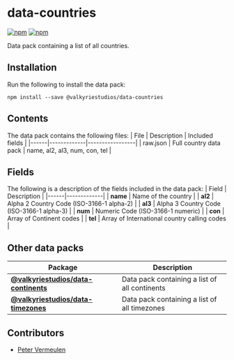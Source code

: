 # data-countries

[![npm](https://img.shields.io/npm/v/@valkyriestudios/data-countries.svg)](https://www.npmjs.com/package/@valkyriestudios/data-countries)
[![npm](https://img.shields.io/npm/dm/@valkyriestudios/data-countries.svg)](https://www.npmjs.com/package/@valkyriestudios/data-countries)

Data pack containing a list of all countries.

## Installation
Run the following to install the data pack:
```
npm install --save @valkyriestudios/data-countries
```

## Contents
The data pack contains the following files:
| File | Description | Included fields |
|------|-------------|-----------------|
| raw.json | Full country data pack | name, al2, al3, num, con, tel |

## Fields
The following is a description of the fields included in the data pack:
| Field | Description |
|------|-------------|
| **name** | Name of the country |
| **al2** | Alpha 2 Country Code (ISO-3166-1 alpha-2) |
| **al3** | Alpha 3 Country Code (ISO-3166-1 alpha-3) |
| **num** | Numeric Code (ISO-3166-1 numeric) |
| **con** | Array of Continent codes |
| **tel** | Array of International country calling codes |

## Other data packs
| Package | Description |
|------|-------------|
| **[@valkyriestudios/data-continents](https://www.npmjs.com/package/@valkyriestudios/data-continents)** | Data pack containing a list of all continents |
| **[@valkyriestudios/data-timezones](https://www.npmjs.com/package/@valkyriestudios/data-timezones)** | Data pack containing a list of all timezones |


## Contributors
- [Peter Vermeulen](mailto:contact@valkyriestudios.be)